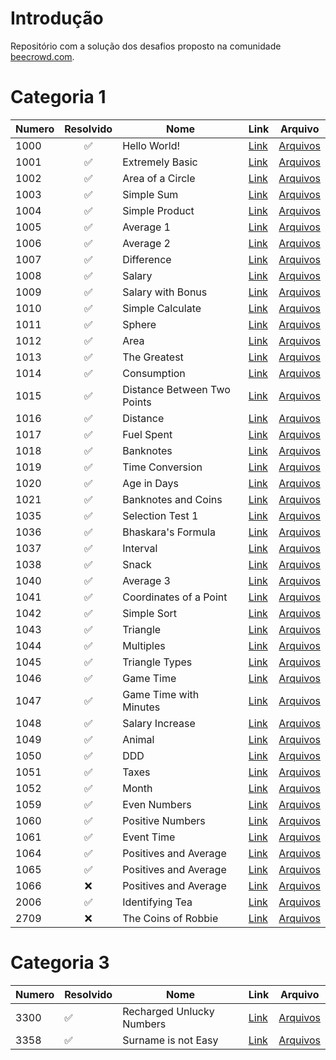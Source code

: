 # Introdução 

Repositório com a solução dos desafios proposto na comunidade [beecrowd.com](https://www.beecrowd.com.br/judge/en).

# Categoria 1

| Numero | Resolvido | Nome | Link | Arquivo |
|--------|:---------:|------|------|---------|
| 1000 | :white_check_mark: | Hello World! | [Link](https://www.beecrowd.com.br/judge/en/problems/view/1000) | [Arquivos](categoria_1/1000/) |
| 1001 | :white_check_mark: | Extremely Basic | [Link](https://www.beecrowd.com.br/judge/en/problems/view/1001) | [Arquivos](categoria_1/1001/) |
| 1002 | :white_check_mark: | Area of a Circle | [Link](https://www.beecrowd.com.br/judge/en/problems/view/1002) | [Arquivos](categoria_1/1002/) |
| 1003 | :white_check_mark: | Simple Sum | [Link](https://www.beecrowd.com.br/judge/en/problems/view/1003) | [Arquivos](categoria_1/1003/) |
| 1004 | :white_check_mark: | Simple Product | [Link](https://www.beecrowd.com.br/judge/en/problems/view/1004) | [Arquivos](categoria_1/1004/) |
| 1005 | :white_check_mark: | Average 1 | [Link](https://www.beecrowd.com.br/judge/en/problems/view/1005) | [Arquivos](categoria_1/1005/) |
| 1006 | :white_check_mark: | Average 2 | [Link](https://www.beecrowd.com.br/judge/en/problems/view/1006) | [Arquivos](categoria_1/1006/) |
| 1007 | :white_check_mark: | Difference | [Link](https://www.beecrowd.com.br/judge/en/problems/view/1007) | [Arquivos](categoria_1/1007/) |
| 1008 | :white_check_mark: | Salary | [Link](https://www.beecrowd.com.br/judge/en/problems/view/1008) | [Arquivos](categoria_1/1008/) |
| 1009 | :white_check_mark: | Salary with Bonus | [Link](https://www.beecrowd.com.br/judge/en/problems/view/1009) | [Arquivos](categoria_1/1009/) |
| 1010 | :white_check_mark: | Simple Calculate | [Link](https://www.beecrowd.com.br/judge/en/problems/view/1010) | [Arquivos](categoria_1/1010/) |
| 1011 | :white_check_mark: | Sphere | [Link](https://www.beecrowd.com.br/judge/en/problems/view/1011) | [Arquivos](categoria_1/1011/) |
| 1012 | :white_check_mark: | Area | [Link](https://www.beecrowd.com.br/judge/en/problems/view/1012) | [Arquivos](categoria_1/1012/) |
| 1013 | :white_check_mark: | The Greatest | [Link](https://www.beecrowd.com.br/judge/en/problems/view/1013) | [Arquivos](categoria_1/1013/) |
| 1014 | :white_check_mark: | Consumption | [Link](https://www.beecrowd.com.br/judge/en/problems/view/1014) | [Arquivos](categoria_1/1014/) |
| 1015 | :white_check_mark: | Distance Between Two Points | [Link](https://www.beecrowd.com.br/judge/en/problems/view/1015) | [Arquivos](categoria_1/1015/) |
| 1016 | :white_check_mark: | Distance | [Link](https://www.beecrowd.com.br/judge/en/problems/view/1016) | [Arquivos](categoria_1/1016/) |
| 1017 | :white_check_mark: | Fuel Spent | [Link](https://www.beecrowd.com.br/judge/en/problems/view/1017) | [Arquivos](categoria_1/1017/) |
| 1018 | :white_check_mark: | Banknotes | [Link](https://www.beecrowd.com.br/judge/en/problems/view/1018) | [Arquivos](categoria_1/1018/) |
| 1019 | :white_check_mark: | Time Conversion | [Link](https://www.beecrowd.com.br/judge/en/problems/view/1019) | [Arquivos](categoria_1/1019/) |
| 1020 | :white_check_mark: | Age in Days | [Link](https://www.beecrowd.com.br/judge/en/problems/view/1020) | [Arquivos](categoria_1/1020/) |
| 1021 | :white_check_mark: | Banknotes and Coins | [Link](https://www.beecrowd.com.br/judge/en/problems/view/1021) | [Arquivos](categoria_1/1021/) |
| 1035 | :white_check_mark: | Selection Test 1 | [Link](https://www.beecrowd.com.br/judge/en/problems/view/1035) | [Arquivos](categoria_1/1035/) |
| 1036 | :white_check_mark: | Bhaskara's Formula | [Link](https://www.beecrowd.com.br/judge/en/problems/view/1036) | [Arquivos](categoria_1/1036/) |
| 1037 | :white_check_mark: | Interval | [Link](https://www.beecrowd.com.br/judge/en/problems/view/1037) | [Arquivos](categoria_1/1037/) |
| 1038 | :white_check_mark: | Snack | [Link](https://www.beecrowd.com.br/judge/en/problems/view/1038) | [Arquivos](categoria_1/1038/) |
| 1040 | :white_check_mark: | Average 3 | [Link](https://www.beecrowd.com.br/judge/en/problems/view/1040) | [Arquivos](categoria_1/1040/) |
| 1041 | :white_check_mark: | Coordinates of a Point | [Link](https://www.beecrowd.com.br/judge/en/problems/view/1041) | [Arquivos](categoria_1/1041/) |
| 1042 | :white_check_mark: | Simple Sort | [Link](https://www.beecrowd.com.br/judge/en/problems/view/1042) | [Arquivos](categoria_1/1042/) |
| 1043 | :white_check_mark: | Triangle | [Link](https://www.beecrowd.com.br/judge/en/problems/view/1043) | [Arquivos](categoria_1/1043/) |
| 1044 | :white_check_mark: | Multiples | [Link](https://www.beecrowd.com.br/judge/en/problems/view/1044) | [Arquivos](categoria_1/1044/) |
| 1045 | :white_check_mark: | Triangle Types | [Link](https://www.beecrowd.com.br/judge/en/problems/view/1045) | [Arquivos](categoria_1/1045/) |
| 1046 | :white_check_mark: | Game Time | [Link](https://www.beecrowd.com.br/judge/en/problems/view/1046) | [Arquivos](categoria_1/1046/) |
| 1047 | :white_check_mark: | Game Time with Minutes | [Link](https://www.beecrowd.com.br/judge/en/problems/view/1047) | [Arquivos](categoria_1/1047/) |
| 1048 | :white_check_mark: | Salary Increase | [Link](https://www.beecrowd.com.br/judge/en/problems/view/1048) | [Arquivos](categoria_1/1048/) |
| 1049 | :white_check_mark: | Animal | [Link](https://www.beecrowd.com.br/judge/en/problems/view/1049) | [Arquivos](categoria_1/1049/) |
| 1050 | :white_check_mark: | DDD | [Link](https://www.beecrowd.com.br/judge/en/problems/view/1050) | [Arquivos](categoria_1/1050/) |
| 1051 | :white_check_mark: | Taxes | [Link](https://www.beecrowd.com.br/judge/en/problems/view/1051) | [Arquivos](categoria_1/1051/) |
| 1052 | :white_check_mark: | Month | [Link](https://www.beecrowd.com.br/judge/en/problems/view/1052) | [Arquivos](categoria_1/1052/) |
| 1059 | :white_check_mark: | Even Numbers | [Link](https://www.beecrowd.com.br/judge/en/problems/view/1059) | [Arquivos](categoria_1/1059/) |
| 1060 | :white_check_mark: | Positive Numbers | [Link](https://www.beecrowd.com.br/judge/en/problems/view/1060) | [Arquivos](categoria_1/1060/) |
| 1061 | :white_check_mark: | Event Time | [Link](https://www.beecrowd.com.br/judge/en/problems/view/1061) | [Arquivos](categoria_1/1061/) |
| 1064 | :white_check_mark: | Positives and Average | [Link](https://www.beecrowd.com.br/judge/en/problems/view/1064) | [Arquivos](categoria_1/1064/) |
| 1065 | :white_check_mark: | Positives and Average | [Link](https://www.beecrowd.com.br/judge/en/problems/view/1065) | [Arquivos](categoria_1/1065/) |
| 1066 | :x: | Positives and Average | [Link](https://www.beecrowd.com.br/judge/en/problems/view/1066) | [Arquivos](categoria_1/1066/) |
| 2006 | :white_check_mark: | Identifying Tea | [Link](https://www.beecrowd.com.br/judge/en/problems/view/2006) | [Arquivos](categoria_1/2006/) |
| 2709 | :x: | The Coins of Robbie | [Link](https://www.beecrowd.com.br/judge/en/problems/view/2709) | [Arquivos](categoria_1/2709/) |

# Categoria 3

| Numero | Resolvido | Nome | Link | Arquivo |
|--------|-----------|------|------|---------|
| 3300 | :white_check_mark: | Recharged Unlucky Numbers | [Link](https://www.beecrowd.com.br/judge/en/problems/view/3300) | [Arquivos](categoria_3/3300/) |
| 3358 | :white_check_mark: | Surname is not Easy | [Link](https://www.beecrowd.com.br/judge/en/problems/view/3358) | [Arquivos](categoria_3/3358/) |
